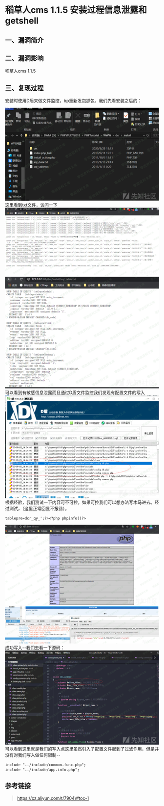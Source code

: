 稻草人cms 1.1.5 安装过程信息泄露和getshell
==========================================

一、漏洞简介
------------

二、漏洞影响
------------

稻草人cms 1.1.5

三、复现过程
------------

安装时使用D盾来做文件监控，bp重新发包抓包。我们先看安装之后的：

![1.png](resource/稻草人cms1.1.5安装过程信息泄露和getshell/media/rId24.png)这里看到txt文件，访问一下![2.png](resource/稻草人cms1.1.5安装过程信息泄露和getshell/media/rId25.png)![3.png](resource/稻草人cms1.1.5安装过程信息泄露和getshell/media/rId26.png)可以看到有敏感信息泄露而且通过D盾文件监控我们发现有配置文件的写入![4.png](resource/稻草人cms1.1.5安装过程信息泄露和getshell/media/rId27.png)根据经验，我们测试一下内容可不可控，如果可控我们可以想办法写木马进去。经过测试，（这里正常回显不报错），

    tablepre=dcr_qy_';?><?php phpinfo()?>

![5.png](resource/稻草人cms1.1.5安装过程信息泄露和getshell/media/rId28.png)![6.png](resource/稻草人cms1.1.5安装过程信息泄露和getshell/media/rId29.png)成功写入\--我们去看一下源码：![7.png](resource/稻草人cms1.1.5安装过程信息泄露和getshell/media/rId30.png)可以看到这里就是我们的写入点这里虽然引入了配置文件起到了过滤作用，但是并没有对我们写入做任何限制\--

    include "../include/common.func.php";
    include "../include/app.info.php";

参考链接
--------

> https://xz.aliyun.com/t/7904\#toc-1
